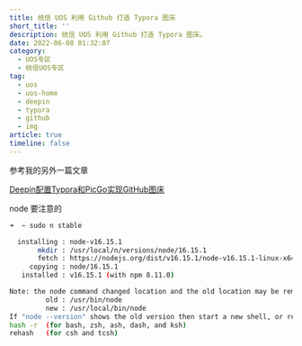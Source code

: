 ```yaml
---
title: 统信 UOS 利用 Github 打造 Typora 图床
short_title: ''
description: 统信 UOS 利用 Github 打造 Typora 图床。
date: 2022-06-08 01:32:07
category:
  - UOS专区
  - 统信UOS专区
tag:
  - uos
  - uos-home
  - deepin
  - typora
  - github
  - img
article: true
timeline: false
---
```

参考我的另外一篇文章

[Deepin配置Typora和PicGo实现GitHub图床](/post/deepin-config-typora-and-picgo-to-implement-gitHub-pic-cdn.html)

node 要注意的

```bash
➜  ~ sudo n stable

  installing : node-v16.15.1
       mkdir : /usr/local/n/versions/node/16.15.1
       fetch : https://nodejs.org/dist/v16.15.1/node-v16.15.1-linux-x64.tar.xz
     copying : node/16.15.1
   installed : v16.15.1 (with npm 8.11.0)

Note: the node command changed location and the old location may be remembered in your current shell.
         old : /usr/bin/node
         new : /usr/local/bin/node
If "node --version" shows the old version then start a new shell, or reset the location hash with:
hash -r  (for bash, zsh, ash, dash, and ksh)
rehash   (for csh and tcsh)
```